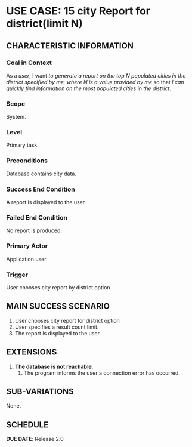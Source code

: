 # USE CASE: 15 city Report for district(limit N)

## CHARACTERISTIC INFORMATION

### Goal in Context

As a *user*, I want *to generate a report on the top N populated cities in the district specified by me, where N is a value provided by me* so that *I can quickly find information on the most populated cities in the district.*

### Scope

System.

### Level

Primary task.

### Preconditions

Database contains city data.

### Success End Condition

A report is displayed to the user.

### Failed End Condition

No report is produced.

### Primary Actor

Application user.

### Trigger

User chooses city report by district option

## MAIN SUCCESS SCENARIO

1. User chooses city report for district option
2. User specifies a result count limit.
3. The report is displayed to the user

## EXTENSIONS

1. **The database is not reachable**:
    1. The program informs the user a connection error has occurred.

## SUB-VARIATIONS

None.

## SCHEDULE

**DUE DATE**: Release 2.0
